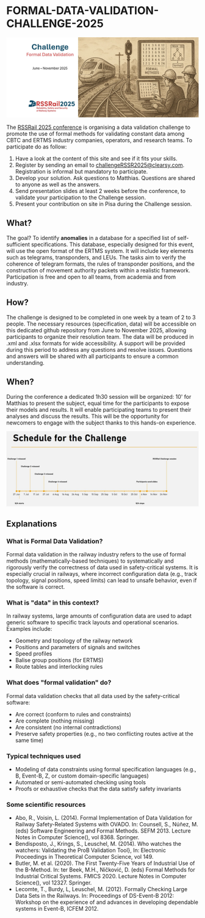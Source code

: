 # FORMAL-DATA-VALIDATION-CHALLENGE-2025
![](images/github-title.jpg)

The [RSSRail 2025 conference](https://rssrail2025.isti.cnr.it/) is organising a data validation challenge to promote the use of formal methods for validating constant data among CBTC and ERTMS industry companies, operators, and research teams. 
To participate do as follow:
1. Have a look at the content of this site and see if it fits your skills.
2. Register by sending an email to challengeRSSR2025@clearsy.com. Registration is informal but mandatory to participate.
3. Develop your solution. Ask questions to Matthias. Questions are shared to anyone as well as the answers.
4. Send presentation slides at least 2 weeks before the conference, to validate your participation to the Challenge session.
5. Present your contribution on site in Pisa during the Challenge session.

## What?
The goal? To identify **anomalies** in a database for a specified list of self-sufficient specifications. 
This database, especially designed for this event, will use the open format of the ERTMS system. 
It will include key elements such as telegrams, transponders, and LEUs. 
The tasks aim to verify the coherence of telegram formats, the rules of transponder positions, and the construction of movement authority packets within a realistic framework. 
Participation is free and open to all teams, from academia and from industry.

## How?
The challenge is designed to be completed in one week by a team of 2 to 3 people. 
The necessary resources (specification, data) will be accessible on this dedicated github repository from June to November 2025, allowing participants to organize their resolution team. 
The data will be produced in .xml and .xlsx formats for wide accessibility. 
A support will be provided during this period to address any questions and resolve issues. 
Questions and answers will be shared with all participants to ensure a common understanding.

## When?
During the conference a dedicated 1h30 session will be organized: 10' for Matthias to present the subject, equal time for the participants to expose their models and results.
It will enable participating teams to present their analyses and discuss the results. 
This will be the opportunity for newcomers to engage with the subject thanks to this hands-on experience. 

![](images/schedule-update.jpg)


## Explanations
### What is Formal Data Validation?
Formal data validation in the railway industry refers to the use of formal methods (mathematically-based techniques) to systematically and rigorously verify the correctness of data used in safety-critical systems. 
It is especially crucial in railways, where incorrect configuration data (e.g., track topology, signal positions, speed limits) can lead to unsafe behavior, even if the software is correct.

###  What is "data" in this context?
In railway systems, large amounts of configuration data are used to adapt generic software to specific track layouts and operational scenarios. Examples include:
- Geometry and topology of the railway network
- Positions and parameters of signals and switches
- Speed profiles
- Balise group positions (for ERTMS)
- Route tables and interlocking rules

### What does "formal validation" do?
Formal data validation checks that all data used by the safety-critical software:
- Are correct (conform to rules and constraints)
- Are complete (nothing missing)
- Are consistent (no internal contradictions)
- Preserve safety properties (e.g., no two conflicting routes active at the same time)


### Typical techniques used
- Modeling of data constraints using formal specification languages (e.g., B, Event-B, Z, or custom domain-specific languages)
- Automated or semi-automated checking using tools
- Proofs or exhaustive checks that the data satisfy safety invariants

### Some scientific resources
- Abo, R., Voisin, L. (2014). Formal Implementation of Data Validation for Railway Safety-Related Systems with OVADO. In: Counsell, S., Núñez, M. (eds) Software Engineering and Formal Methods. SEFM 2013. Lecture Notes in Computer Science(), vol 8368. Springer.
- Bendisposto, J., Krings, S., Leuschel, M. (2014). Who watches the watchers: Validating the ProB Validation Tool}, In: Electronic Proceedings in Theoretical Computer Science, vol 149.
- Butler, M. et al. (2020). The First Twenty-Five Years of Industrial Use of the B-Method. In: ter Beek, M.H., Ničković, D. (eds) Formal Methods for Industrial Critical Systems. FMICS 2020. Lecture Notes in Computer Science(), vol 12327. Springer.
- Lecomte, T., Burdy, L, Leuschel, M. (2012). Formally Checking Large Data Sets in the Railways. In: Proceedings of DS-Event-B 2012: Workshop on the experience of and advances in developing dependable systems in Event-B, ICFEM 2012. 

